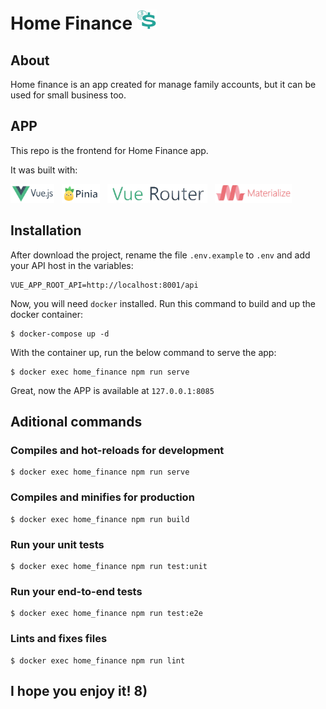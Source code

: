 # Home Finance ![Logo](./src/assets/docs/logo-s.png?raw=true "Logo")


## About

Home finance is an app created for manage family accounts, but it can be used for small business too.

## APP

This repo is the frontend for Home Finance app.

It was built with:
<div>
<img src="./src/assets/docs/vue-logo.png" alt="vue" height="30"/>
&nbsp;
<img src="./src/assets/docs/pinia-logo.png" alt="pinia" height="30"/>
&nbsp;
<img src="./src/assets/docs/vuerouter-logo.png" alt="vuerouter" height="30"/>
&nbsp;
<img src="./src/assets/docs/materialize-logo.png" alt="materialize" height="30"/>
</div>


## Installation
After download the project, rename the file `.env.example` to `.env` and add your API host in the variables:

```
VUE_APP_ROOT_API=http://localhost:8001/api
```

Now, you will need `docker` installed. Run this command to build and up the docker container:

```
$ docker-compose up -d
```

With the container up, run the below command to serve the app:

```
$ docker exec home_finance npm run serve
```

Great, now the APP is available at `127.0.0.1:8085`

## Aditional commands


### Compiles and hot-reloads for development
```
$ docker exec home_finance npm run serve
```

### Compiles and minifies for production
```
$ docker exec home_finance npm run build
```

### Run your unit tests
```
$ docker exec home_finance npm run test:unit
```

### Run your end-to-end tests
```
$ docker exec home_finance npm run test:e2e
```

### Lints and fixes files
```
$ docker exec home_finance npm run lint
```

## I hope you enjoy it! 8)